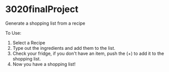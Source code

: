 # 3020finalProject

Generate a shopping list from a recipe 

To Use:
1) Select a Recipe
2) Type out the ingredients and add them to the list. 
3) Check your fridge, if you don't have an item, push the (+) to add it to the shopping list. 
4) Now you have a shopping list!
